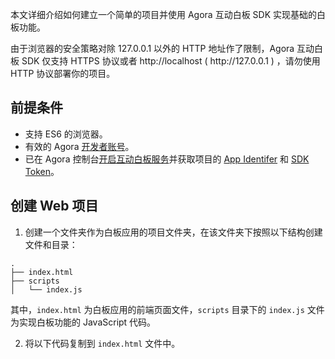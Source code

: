 本文详细介绍如何建立一个简单的项目并使用 Agora 互动白板 SDK 实现基础的白板功能。


<div class="alert note">由于浏览器的安全策略对除 127.0.0.1 以外的 HTTP 地址作了限制，Agora 互动白板 SDK 仅支持 HTTPS 协议或者 http://localhost ( http://127.0.0.1 ) ，请勿使用 HTTP 协议部署你的项目。</div>

## 前提条件

- 支持 ES6 的浏览器。
- 有效的 Agora [开发者账号](https://docs.agora.io/cn/AgoraPlatform/sign_in_and_sign_up)。
- 已在 Agora 控制台[开启互动白板服务](/cn/whiteboard/enable_whiteboard?platform=Web#开启互动白板服务)并获取项目的 [App Identifer](/cn/whiteboard/enable_whiteboard?platform=Web#获取-app-identifier) 和 [SDK Token](/cn/whiteboard/enable_whiteboard?platform=Web#获取-sdk-token)。

## 创建 Web 项目

1. 创建一个文件夹作为白板应用的项目文件夹，在该文件夹下按照以下结构创建文件和目录：
  ```
.
├── index.html
├── scripts
│   └── index.js
  ```

   其中，`index.html` 为白板应用的前端页面文件，`scripts` 目录下的 `index.js` 文件为实现白板功能的 JavaScript 代码。

2. 将以下代码复制到 `index.html` 文件中。
    
    ```
    
    ```
<!DOCTYPE html>
<html>
    <head>
        <script src="https://sdk.netless.link/white-web-sdk/2.11.5.js"></script>
        <script src="./index.js"></script>
    </head>
    <body>
        <div id="whiteboard" style="width: 100%; height: 100vh;"></div>
    </body>
</html>

	```
其中的 `<div id="whiteboard">` 是互动白板的占位符。随后，你将通过 JavaScript 调用互动白板 SDK 的方法，来在这个 `<div>` 注入白板的实体。

## 获取 SDK

选择如下任意一种方法获取 Agora 互动白板 SDK：

### 方法 1. 使用 npm 获取 SDK

使用该方法需要先安装 npm，详见 [npm 快速入门](https://www.npmjs.com.cn/getting-started/installing-node/)。

1. 运行安装命令。
  ```
	npm install white-web-sdk
  ```

2. 在项目的 Javascript 代码中引入 Agora 互动白板 SDK。
 ```
 var WhiteWebSdk = require("white-web-sdk");
 ```

### 方法 2. 使用 CDN 方法获取 SDK

该方法无需下载安装包。在 `index.html` 中，将如下代码添加到 `<head>` 的下一行：

```
<head>
    <script src="https://sdk.herewhite.com/white-web-sdk/2.11.5.js"></script>
</head>
```

<div class="alert info">本文的示例使用方法二获取 SDK。</div>

## 基本流程

现在，我们已经将 Agora 互动白板 SDK 集成到项目中了。接下来我们要在 `script.js` 文件中调用 Agora 互动白板 SDK 提供的核心 API 实现基础的白板功能。


~92ec6b50-8d36-11eb-aaa4-87d60bbe30e0~


### 3. 创建 WhiteWebSdk 实例

创建并初始化一个客户端 `WhiteWebSdk` 实例。初始化 `WhiteWebSdk` 时，你需要填入从 Agora 控制台获取的互动白板 App Identifier。详见[获取 App Identifier](/cn/whiteboard/enable_whiteboard?platform=iOS#获取-app-identifier)。

将以下代码复制到 `index.js` 文件中：

```
var whiteWebSdk = new WhiteWebSdk({
    // 设置 App Identifier。
    appIdentifier: "你的 App Identifier",
});
```

### 4. 加入房间

初始化 `WhiteWebSdk` 实例后，调用 `joinRoom` 加入房间。调用该方法时，需要传入以下参数：

- `uuid`: 房间 UUID，即房间的唯一标识符。详见[创建房间](/cn/whiteboard/join_whiteboard_room_web?platform=Web&versionId=5abdfbd0-8d37-11eb-aaa4-87d60bbe30e0#1-创建房间)。
- `roomToken`: 用于鉴权的 Room Token。生成该 Room Token 使用的房间 UUID 必须和上面的房间 UUID 一致。详见[生成 Room Token](/cn/whiteboard/join_whiteboard_room_web?platform=Web&versionId=b58db8d0-8fa2-11eb-9291-873e8e47bde0#2-生成-room-token)。

将以下代码复制到 `index.js` 文件中：

```
var joinRoomParams = {
    // 设置房间 UUID。
    uuid: "你的房间 UUID",
    // 设置 Room Token。
    roomToken: "你的 Room Token",
};
 
// 加入房间，并将白板展示到网页上。
whiteWebSdk.joinRoom(joinRoomParams).then(function(room) {
    room.bindHtmlElement(document.getElementById("whiteboard"));
}).catch(function(err) {
    console.error(err);
});
```

## 运行项目

用浏览器打开 `index.html` 文件，将看到一个空白页面。如果应用成功运行，你可以用鼠标在该页面上写写画画并看到笔迹。